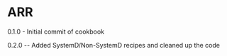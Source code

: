 # ARR

0.1.0 - Initial commit of cookbook

0.2.0 -- Added SystemD/Non-SystemD recipes and cleaned up the code

